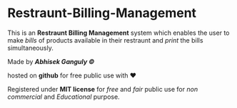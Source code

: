 # Restraunt-Billing-Management
This is an **Restraunt Billing Management** system which enables the user to make *bills* of products available in their restraunt and
*print* the bills simultaneously.

Made by ***Abhisek Ganguly ©*** 

hosted on **github** for free public use with ❤

Registered under **MIT license** for *free* and *fair* public use for *non commercial* and *Educational* purpose.
